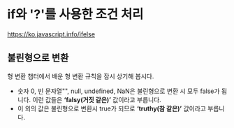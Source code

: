 # if와 '?'를 사용한 조건 처리

https://ko.javascript.info/ifelse

## 불린형으로 변환

형 변환 챕터에서 배운 형 변환 규칙을 잠시 상기해 봅시다.

* 숫자 0, 빈 문자열"", null, undefined, NaN은 불린형으로 변환 시 모두 false가 됩니다. 이런 값들은 **‘falsy(거짓 같은)’** 값이라고 부릅니다.
* 이 외의 값은 불린형으로 변환시 true가 되므로 **‘truthy(참 같은)’** 값이라고 부릅니다.
